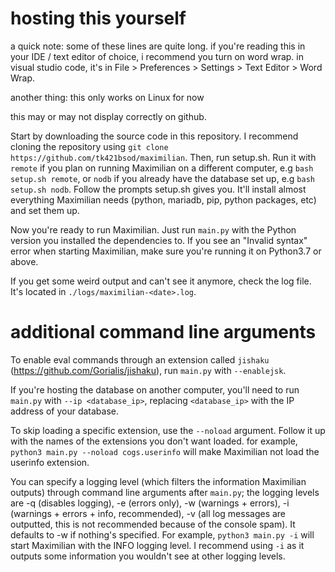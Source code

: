 # hosting this yourself
a quick note: some of these lines are quite long.
if you're reading this in your IDE / text editor of choice, i recommend you turn on word wrap. in visual studio code, it's in File > Preferences > Settings > Text Editor > Word Wrap.

another thing: this only works on Linux for now

this may or may not display correctly on github.

Start by downloading the source code in this repository.  I recommend cloning the repository using `git clone https://github.com/tk421bsod/maximilian`.
Then, run setup.sh.
Run it with `remote` if you plan on running Maximilian on a different computer, e.g `bash setup.sh remote`, or `nodb` if you already have the database set up, e.g `bash setup.sh nodb`.
Follow the prompts setup.sh gives you.
It'll install almost everything Maximilian needs (python, mariadb, pip, python packages, etc) and set them up.

Now you're ready to run Maximilian. Just run `main.py` with the Python version you installed the dependencies to.
If you see an "Invalid syntax" error when starting Maximilian, make sure you're running it on Python3.7 or above.

If you get some weird output and can't see it anymore, check the log file. It's located in `./logs/maximilian-<date>.log`.

# additional command line arguments 

To enable eval commands through an extension called `jishaku` (https://github.com/Gorialis/jishaku), run `main.py` with `--enablejsk`.

If you're hosting the database on another computer, you'll need to run `main.py` with `--ip <database_ip>`, replacing `<database_ip>` with the IP address of your database.

To skip loading a specific extension, use the `--noload` argument. Follow it up with the names of the extensions you don't want loaded. for example, `python3 main.py --noload cogs.userinfo` will make Maximilian not load the userinfo extension.

You can specify a logging level (which filters the information Maximilian outputs) through command line arguments after `main.py`; the logging levels are -q (disables logging), -e (errors only), -w (warnings + errors), -i (warnings + errors + info, recommended), -v (all log messages are outputted, this is not recommended because of the console spam).
It defaults to -w if nothing's specified.
For example, `python3 main.py -i` will start Maximilian with the INFO logging level.
I recommend using `-i` as it outputs some information you wouldn't see at other logging levels.
